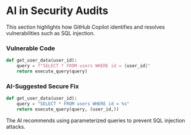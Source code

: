 # AI in Security Audits

<!-- Copilot Prompt: "Detect SQL injection vulnerability in the following Python function and secure it." -->

This section highlights how GitHub Copilot identifies and resolves vulnerabilities such as SQL injection.

### Vulnerable Code

```python
def get_user_data(user_id):
    query = f"SELECT * FROM users WHERE id = {user_id}"
    return execute_query(query)
```

### AI-Suggested Secure Fix

```python
def get_user_data(user_id):
    query = "SELECT * FROM users WHERE id = %s"
    return execute_query(query, (user_id,))
```

The AI recommends using parameterized queries to prevent SQL injection attacks.